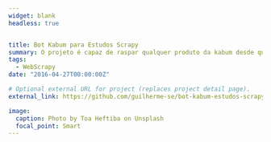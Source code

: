 ```yaml
---
widget: blank
headless: true


title: Bot Kabum para Estudos Scrapy
summary: O projeto é capaz de raspar qualquer produto da kabum desde que siga a norma de url conforme os exemplos em pagina_atual, atualmente ele consegue raspar 100 produtos por pagina.
tags:
  - WebScrapy
date: "2016-04-27T00:00:00Z"

# Optional external URL for project (replaces project detail page).
external_link: https://github.com/guilherme-se/bot-kabum-estudos-scrapy

image:
  caption: Photo by Toa Heftiba on Unsplash
  focal_point: Smart
---
```

